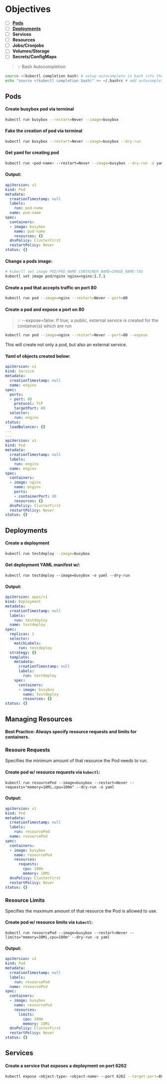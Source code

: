 # Objectives
- [ ] [**Pods**](#pods)
- [ ] [**Deployments**](#deployments)
- [ ] **Services**
- [ ] **Resources**
- [ ] **Jobs/Cronjobs**
- [ ] **Volumes/Storage**
- [ ] **Secrets/ConfigMaps**

> :bulb: Bash Autocompletion 
```bash
source <(kubectl completion bash) # setup autocomplete in bash into the current shell, bash-completion package should be installed first.
echo "source <(kubectl completion bash)" >> ~/.bashrc # add autocomplete permanently to your bash shell.
```
## Pods 
#### Create busybox pod via terminal  
```bash
kubectl run busybox --restart=Never --image=busybox 
```
#### Fake the creation of pod via terminal  
```bash
kubectl run busybox --restart=Never --image=busybox --dry-run 
```
#### Get yaml for creating pod
```bash
kubectl run <pod-name> --restart=Never --image=busybox --dry-run -o yaml
```
#### Output:
```yaml
apiVersion: v1
kind: Pod
metadata:
  creationTimestamp: null
  labels:
    run: pod-name
  name: pod-name
spec:
  containers:
  - image: busybox
    name: pod-name
    resources: {}
  dnsPolicy: ClusterFirst
  restartPolicy: Never
status: {}
```
#### Change a pods image:  
```bash
# kubectl set image POD/POD_NAME CONTAINER_NAME=IMAGE_NAME:TAG  
kubectl set image pod/nginx nginx=nginx:1.7.1
```
#### Create a pod that accepts traffic on port 80
```bash
kubectl run pod --image=nginx --restart=Never --port=80
```
#### Create a pod and expose a port on 80
> :bulb: --expose=false: If true, a public, external service is created for the container(s) which are run 
```bash
kubectl run pod --image=nginx --restart=Never --port=80 --expose
```
This will create not only a pod, but also an external service.  
#### Yaml of objects created below:
```yaml
apiVersion: v1
kind: Service
metadata:
  creationTimestamp: null
  name: enginx
spec:
  ports:
  - port: 80
    protocol: TCP
    targetPort: 80
  selector:
    run: enginx
status:
  loadBalancer: {}
---
---
apiVersion: v1
kind: Pod
metadata:
  creationTimestamp: null
  labels:
    run: enginx
  name: enginx
spec:
  containers:
  - image: nginx
    name: enginx
    ports:
    - containerPort: 80
    resources: {}
  dnsPolicy: ClusterFirst
  restartPolicy: Never
status: {}
```
## Deployments
#### Create a deployment
```sh
kubectl run testdeploy --image=busybox
```

#### Get deployment YAML manifest w/:  
```
kubectl run testdeploy --image=busybox -o yaml --dry-run
```
#### Output:
```yaml
apiVersion: apps/v1
kind: Deployment
metadata:
  creationTimestamp: null
  labels:
    run: testdeploy
  name: testdeploy
spec:
  replicas: 1
  selector:
    matchLabels:
      run: testdeploy
  strategy: {}
  template:
    metadata:
      creationTimestamp: null
      labels:
        run: testdeploy
    spec:
      containers:
      - image: busybox
        name: testdeploy
        resources: {}
status: {}
```

## Managing Resources
#### Best Practice: Always specify resource requests and limits for containers.

### Resoure Requests
Specifies the minimum amount of that resource the Pod needs to run.  
#### Create pod w/ resource requests via `kubectl`:
```
kubectl run resourcePod --image=busybox --restart=Never --requests="memory=10Mi,cpu=100m" --dry-run -o yaml
```
#### Output:
```yaml
apiVersion: v1
kind: Pod
metadata:
  creationTimestamp: null
  labels:
    run: resourcePod
  name: resourcePod
spec:
  containers:
  - image: busybox
    name: resourcePod
    resources:
      requests:
        cpu: 100m
        memory: 10Mi
  dnsPolicy: ClusterFirst
  restartPolicy: Never
status: {}
```
### Resource Limits
Specifies the maximum amount of that resource the Pod is allowed to use.
#### Create pod w/ resource limits via `kubectl`:
```
kubectl run resourcePod --image=busybox --restart=Never --limits="memory=10Mi,cpu=100m" --dry-run -o yaml
```
#### Output:
```yaml
apiVersion: v1
kind: Pod
metadata:
  creationTimestamp: null
  labels:
    run: resourcePod
  name: resourcePod
spec:
  containers:
  - image: busybox
    name: resourcePod
    resources:
      limits:
        cpu: 100m
        memory: 10Mi
  dnsPolicy: ClusterFirst
  restartPolicy: Never
status: {}
```
## Services
#### Create a service that exposes a deployment on port 6262
```sh
kubectl expose <object-type> <object-name> --port 6262 --target-port=8080 # target port is exposed container port
```
